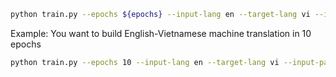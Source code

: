 ```bash
python train.py --epochs ${epochs} --input-lang en --target-lang vi --input-path ${path_to_en_text_file} --target-path ${path_to_vi_text_file}
```

Example: You want to build English-Vietnamese machine translation in 10 epochs

```bash
python train.py --epochs 10 --input-lang en --target-lang vi --input-path ./data/mock/train.en --target-path ./data/mock/train.vi
```
